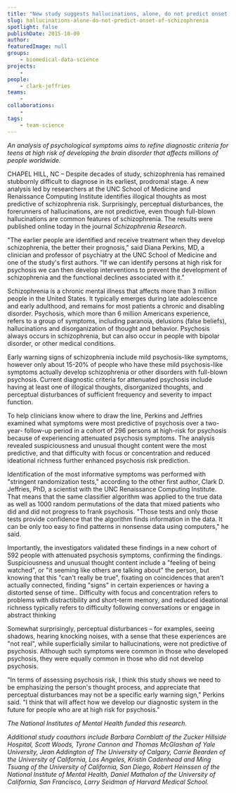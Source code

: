 ```yaml
---
title: "New study suggests hallucinations, alone, do not predict onset of schizophrenia"
slug: hallucinations-alone-do-not-predict-onset-of-schizophrenia
spotlight: false
publishDate: 2015-10-09
author: 
featuredImage: null
groups:
    - biomedical-data-science
projects:
    - 
people:
    - clark-jeffries
teams: 
    - 
collaborations:
    - 
tags:
    - team-science
---
```

_An analysis of psychological symptoms aims to refine diagnostic criteria for teens at high risk of developing the brain disorder that affects millions of people worldwide._

CHAPEL HILL, NC – Despite decades of study, schizophrenia has remained stubbornly difficult to diagnose in its earliest, prodromal stage. A new analysis led by researchers at the UNC School of Medicine and Renaissance Computing Institute identifies illogical thoughts as most predictive of schizophrenia risk. Surprisingly, perceptual disturbances, the forerunners of hallucinations, are not predictive, even though full-blown hallucinations are common features of schizophrenia. The results were published online today in the journal _Schizophrenia Research_.

"The earlier people are identified and receive treatment when they develop schizophrenia, the better their prognosis," said Diana Perkins, MD, a clinician and professor of psychiatry at the UNC School of Medicine and one of the study's first authors. "If we can identify persons at high risk for psychosis we can then develop interventions to prevent the development of schizophrenia and the functional declines associated with it."

Schizophrenia is a chronic mental illness that affects more than 3 million people in the United States. It typically emerges during late adolescence and early adulthood, and remains for most patients a chronic and disabling disorder. Psychosis, which more than 6 million Americans experience, refers to a group of symptoms, including paranoia, delusions (false beliefs), hallucinations and disorganization of thought and behavior. Psychosis always occurs in schizophrenia, but can also occur in people with bipolar disorder, or other medical conditions.

Early warning signs of schizophrenia include mild psychosis-like symptoms, however only about 15-20% of people who have these mild psychosis-like symptoms actually develop schizophrenia or other disorders with full-blown psychosis. Current diagnostic criteria for attenuated psychosis include having at least one of illogical thoughts, disorganized thoughts, and perceptual disturbances of sufficient frequency and severity to impact function.

To help clinicians know where to draw the line, Perkins and Jeffries examined what symptoms were most predictive of psychosis over a two-year- follow-up period in a cohort of 296 persons at high-risk for psychosis because of experiencing attenuated psychosis symptoms. The analysis revealed suspiciousness and unusual thought content were the most predictive, and that difficulty with focus or concentration and reduced ideational richness further enhanced psychosis risk prediction.

Identification of the most informative symptoms was performed with "stringent randomization tests," according to the other first author, Clark D. Jeffries, PhD, a scientist with the UNC Renaissance Computing Institute. That means that the same classifier algorithm was applied to the true data as well as 1000 random permutations of the data that mixed patients who did and did not progress to frank psychosis. "Those tests and only those tests provide confidence that the algorithm finds information in the data. It can be only too easy to find patterns in nonsense data using computers," he said.

Importantly, the investigators validated these findings in a new cohort of 592 people with attenuated psychosis symptoms, confirming the findings. Suspiciousness and unusual thought content include a "feeling of being watched", or "it seeming like others are talking about" the person, but knowing that this "can't really be true", fixating on coincidences that aren't actually connected, finding "signs" in certain experiences or having a distorted sense of time.. Difficulty with focus and concentration refers to problems with distractibility and short-term memory, and reduced ideational richness typically refers to difficulty following conversations or engage in abstract thinking

Somewhat surprisingly, perceptual disturbances – for examples, seeing shadows, hearing knocking noises, with a sense that these experiences are "not real", while superficially similar to hallucinations, were not predictive of psychosis. Although such symptoms were common in those who developed psychosis, they were equally common in those who did not develop psychosis.

"In terms of assessing psychosis risk, I think this study shows we need to be emphasizing the person's thought process, and appreciate that perceptual disturbances may not be a specific early warning sign," Perkins said. "I think that will affect how we develop our diagnostic system in the future for people who are at high risk for psychosis."

_The National Institutes of Mental Health funded this research._

_Additional study coauthors include Barbara Cornblatt of the Zucker Hillside Hospital, Scott Woods, Tyrone Cannon and Thomas McGlashan of Yale University, Jean Addington of The University of Calgary, Carrie Bearden of the University of California, Los Angeles, Kristin Cadenhead and Ming Tsuang of the University of California, San Diego, Robert Heinssen of the National Institute of Mental Health, Daniel Mathalon of the University of California, San Francisco, Larry Seidman of Harvard Medical School._
